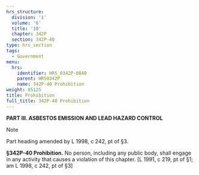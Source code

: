```yaml
---
hrs_structure:
  division: '1'
  volume: '6'
  title: '19'
  chapter: 342P
  section: 342P-40
type: hrs_section
tags:
  - Government
menu:
  hrs:
    identifier: HRS_0342P-0040
    parent: HRS0342P
    name: 342P-40 Prohibition
weight: 85125
title: Prohibition
full_title: 342P-40 Prohibition
---
```

**PART III. ASBESTOS EMISSION AND LEAD HAZARD CONTROL**

Note

Part heading amended by L 1998, c 242, pt of §3.

**§342P-40 Prohibition.** No person, including any public body, shall engage in any activity that causes a violation of this chapter. [L 1991, c 219, pt of §1; am L 1998, c 242, pt of §3]